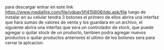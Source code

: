 para descargar entrar en este link https://www.mediafire.com/file/vdpay5fl4156l06/tdp.apk/file
luego de instalar en su celular tendra 3 botones
el primero de ellos abrira una interfaz que hara sumas de valores de venta y los guardara en un archivo,
el siguiente abrira una interfaz que sera un controlador de stock, 
que puede agregar o quitar stock de un producto, tambien podra agregar nuevos productos o quitar productos anteriores
el ultimo de los botones sera para cerrar la aplcacion.
